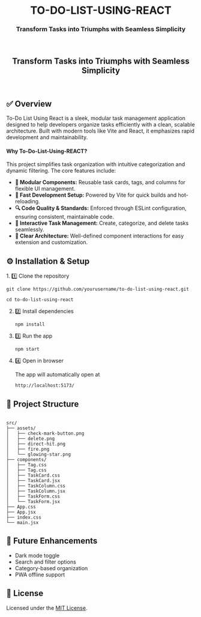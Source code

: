 <h1 align="center">TO-DO-LIST-USING-REACT</h1>
<h3 align="center">Transform Tasks into Triumphs with Seamless Simplicity</h3>
<div align=center>
    <img src="https://img.shields.io/github/last-commit/vedangdhuri/To-Do-List-Using-REACT?style=flat&logo=git&logoColor=white&color=0080ff" alt=""/>
    <img src="https://img.shields.io/github/languages/top/vedangdhuri/To-Do-List-Using-REACT?style=flat&color=0080ff" alt=""/>
    <img src="https://img.shields.io/github/languages/count/vedangdhuri/To-Do-List-Using-REACT?style=flat&color=0080ff" alt=""/>
</div>
<h2 align="center">Transform Tasks into Triumphs with Seamless Simplicity</h2>
<div align="center">
    <img src="https://img.shields.io/badge/JSON-000?logo=json&logoColor=fff" alt="" />
    <img src="https://img.shields.io/badge/Markdown-%23000000.svg?logo=markdown&logoColor=white" alt="" />
    <img src="https://img.shields.io/badge/npm-CB3837?logo=npm&logoColor=fff" alt="" />
    <img src="https://img.shields.io/badge/JavaScript-F7DF1E?logo=javascript&logoColor=000" alt="" />
    <img src="https://img.shields.io/badge/React-%2320232a.svg?logo=react&logoColor=%2361DAFB" alt="" />
    <img src="https://img.shields.io/badge/Vite-646CFF?logo=vite&logoColor=fff" alt="" />
    <img src="https://img.shields.io/badge/Vite-646CFF?logo=vite&logoColor=fff" alt="" />
</div>
<h2 align="left">✅ Overview</h2>
<p>To-Do List Using React is a sleek, modular task management application designed to help developers organize tasks efficiently with a clean, scalable architecture. Built with modern tools like Vite and React, it emphasizes rapid development and maintainability.</p>

<h4 align="left">Why To-Do-List-Using-REACT?</h4>
<p>This project simplifies task organization with intuitive categorization and dynamic filtering. The core features include:</p>
<ul align="left">
    <li><strong>🧩 Modular Components:</strong> Reusable task cards, tags, and columns for flexible UI management.</li>
    <li><strong>🚀 Fast Development Setup:</strong> Powered by Vite for quick builds and hot-reloading.</li>
    <li><strong>🔍 Code Quality & Standards:</strong> Enforced through ESLint configuration, ensuring consistent, maintainable code.</li>
    <li><strong>📝 Interactive Task Management:</strong> Create, categorize, and delete tasks seamlessly.</li>
    <li><strong>🌟 Clear Architecture:</strong> Well-defined component interactions for easy extension and customization.</li>
</ul>

<h2 align="left">⚙️ Installation & Setup</h2>
1. 1️⃣ Clone the repository
    <pre><code>git clone https://github.com/yourusername/to-do-list-using-react.git</code></pre>
    <pre><code>cd to-do-list-using-react</code></pre>

2. 2️⃣ Install dependencies
    <pre><code>npm install</code></pre>

3. 3️⃣ Run the app
    <pre><code>npm start</code></pre>

4. 4️⃣ Open in browser
   <p>The app will automatically open at</p>
   <pre><code>http://localhost:5173/</code></pre>

<h2 align="left">🧭 Project Structure</h2>
<pre><code>
src/
├── assets/
│   ├── check-mark-button.png
│   ├── delete.png
│   ├── direct-hit.png
│   ├── fire.png
│   └── glowing-star.png
├── components/
│   ├── Tag.css
│   ├── Tag.css
│   ├── TaskCard.css
│   ├── TaskCard.jsx
│   ├── TaskColumn.css
│   ├── TaskColumn.jsx
│   ├── TaskForm.css
│   └── TaskForm.jsx
├── App.css
├── App.jsx
├── index.css
└── main.jsx
</code></pre>

<h2 align="left">🚀 Future Enhancements</h2>
<ul>
  <li>Dark mode toggle</li>
  <li>Search and filter options</li>
  <li>Category-based organization</li>
  <li>PWA offline support</li>
</ul>

<h2 align="left">📜 License</h2>
<p>Licensed under the <a href="./LICENCE" target="_blank">MIT License</a>.</p>
